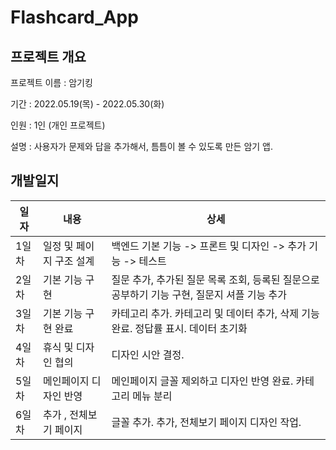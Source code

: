# Flashcard_App
## 프로젝트 개요

프로젝트 이름 : 암기킹

기간 : 2022.05.19(목) - 2022.05.30(화)

인원 : 1인 (개인 프로젝트)

설명 : 사용자가 문제와 답을 추가해서, 틈틈이 볼 수 있도록 만든 암기 앱.



## 개발일지

| 일자  | 내용                     | 상세                                                         |
| ----- | ------------------------ | ------------------------------------------------------------ |
| 1일차 | 일정 및 페이지 구조 설계 | 백엔드 기본 기능 -> 프론트 및 디자인 -> 추가 기능 -> 테스트  |
| 2일차 | 기본 기능 구현           | 질문 추가, 추가된 질문 목록 조회, 등록된 질문으로 공부하기 기능 구현, 질문지 셔플 기능 추가 |
| 3일차 | 기본 기능 구현 완료      | 카테고리 추가. 카테고리 및 데이터 추가, 삭제 기능 완료. 정답률 표시. 데이터 초기화 |
| 4일차 | 휴식 및 디자인 협의      | 디자인 시안 결정.                                            |
| 5일차 | 메인페이지 디자인 반영   | 메인페이지 글꼴 제외하고 디자인 반영 완료. 카테고리 메뉴 분리 |
| 6일차 | 추가 , 전체보기 페이지   | 글꼴 추가. 추가, 전체보기 페이지 디자인 작업.                |


